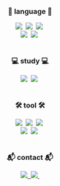 <!-- ## Hi there 👋 -->
<!-- [![Top Langs](https://github-readme-stats.vercel.app/api/top-langs/?username=heeRion)](https://github.com/anuraghazra/github-readme-stats)-->

<br>

<h3 align="center">👀 language 👀</h3>
<div align="center">
  <img src="https://img.shields.io/badge/javascript-F7DF1E.svg?style=for-the-badge&logo=javascript&logoColor=white" />&nbsp
  <img src="https://img.shields.io/badge/html5-E34F26.svg?style=for-the-badge&logo=html5&logoColor=white" />&nbsp
  <img src="https://img.shields.io/badge/css3-1572B6.svg?style=for-the-badge&logo=css3&logoColor=white" />&nbsp
</div>

<div align="center">
  <img src="https://img.shields.io/badge/C-A8B9CC?style=for-the-badge&logo=C&logoColor=white" />&nbsp
  <img src="https://img.shields.io/badge/Python-3776AB?style=for-the-badge&logo=python&logoColor=white" />&nbsp
</div>

<br> 

<h3 align="center">💻 study 💻</h3>
<div align="center">
  <img src="https://img.shields.io/badge/swift-F05138.svg?style=for-the-badge&logo=swift&logoColor=white" />&nbsp
  <img src="https://img.shields.io/badge/xcode-147EFB.svg?style=for-the-badge&logo=Xcode&logoColor=white" />&nbsp
</div>

<br>

<h3 align="center">🛠️ tool 🛠️</h3>
<div align="center">
  <img src="https://img.shields.io/badge/git-F05033.svg?style=for-the-badge&logo=git&logoColor=white" />&nbsp
  <img src="https://img.shields.io/badge/github-181717.svg?style=for-the-badge&logo=github&logoColor=white" />&nbsp
  <img src="https://img.shields.io/badge/Notion-F3F3F3.svg?style=for-the-badge&logo=notion&logoColor=black" />&nbsp
</div>

<div align="center">
  <img src="https://img.shields.io/badge/colab-F9AB00.svg?style=for-the-badge&logo=googlecolab&logoColor=white" />&nbsp
  <img src="https://img.shields.io/badge/figma-F24E1E.svg?style=for-the-badge&logo=figma&logoColor=white" />&nbsp
</div>

<br>

<h3 align="center">📬 contact 📬</h3>
<div align="center">
  <a href="https://velog.io/@heeyo">
    <img src="https://img.shields.io/badge/Velog-1EBC8F?style=for-the-badge&logo=velog&logoColor=white" />&nbsp
  </a>
  <a href="dohieim@gmail.com">
    <img
      src="https://img.shields.io/badge/dohieim@gmail.com-EA4335?style=for-the-badge&logo=gmail&logoColor=white"/>&nbsp
  </a>
</div>

<!-- [![GitHub Streak](https://streak-stats.demolab.com?user=heeRion&theme=transparent&hide_border=%EC%A7%84%EC%8B%A4&date_format=M%20j%5B%2C%20Y%5D&card_width=497)](https://git.io/streak-stats) -->
